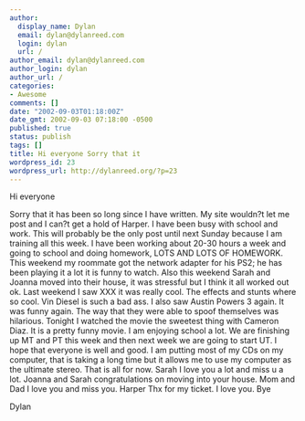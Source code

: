 ```yaml
---
author:
  display_name: Dylan
  email: dylan@dylanreed.com
  login: dylan
  url: /
author_email: dylan@dylanreed.com
author_login: dylan
author_url: /
categories:
- Awesome
comments: []
date: "2002-09-03T01:18:00Z"
date_gmt: 2002-09-03 07:18:00 -0500
published: true
status: publish
tags: []
title: Hi everyone Sorry that it
wordpress_id: 23
wordpress_url: http://dylanreed.org/?p=23
---
```


Hi everyone

Sorry that it has been so long since I have written. My site wouldn?t let me post and I can?t get a hold of Harper. I have been busy with school and work. This will probably be the only post until next Sunday because I am training all this week. I have been working about 20-30 hours a week and going to school and doing homework, LOTS AND LOTS OF HOMEWORK. This weekend my roommate got the network adapter for his PS2; he has been playing it a lot it is funny to watch. Also this weekend Sarah and Joanna moved into their house, it was stressful but I think it all worked out ok. Last weekend I saw XXX it was really cool. The effects and stunts where so cool. Vin Diesel is such a bad ass. I also saw Austin Powers 3 again. It was funny again. The way that they were able to spoof themselves was hilarious. Tonight I watched the movie the sweetest thing with Cameron Diaz. It is a pretty funny movie. I am enjoying school a lot. We are finishing up MT and PT this week and then next week we are going to start UT. I hope that everyone is well and good. I am putting most of my CDs on my computer, that is taking a long time but it allows me to use my computer as the ultimate stereo. That is all for now. Sarah I love you a lot and miss u a lot. Joanna and Sarah congratulations on moving into your house. Mom and Dad I love you and miss you. Harper Thx for my ticket. I love you. Bye

Dylan
